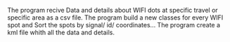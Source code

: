 The program recive Data and details about WIFI dots at specific travel or specific area as a csv file. The program build a new classes for every WIFI spot and Sort the spots by signal/ id/ coordinates... The program create a kml file whith all the data and details.
